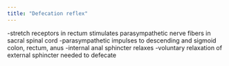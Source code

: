 ```yaml
---
title: "Defecation reflex"
---
```

-stretch receptors in rectum stimulates parasympathetic nerve fibers in sacral spinal cord
-parasympathetic impulses to descending and sigmoid colon, rectum, anus
-internal anal sphincter relaxes
-voluntary relaxation of external sphincter needed to defecate

